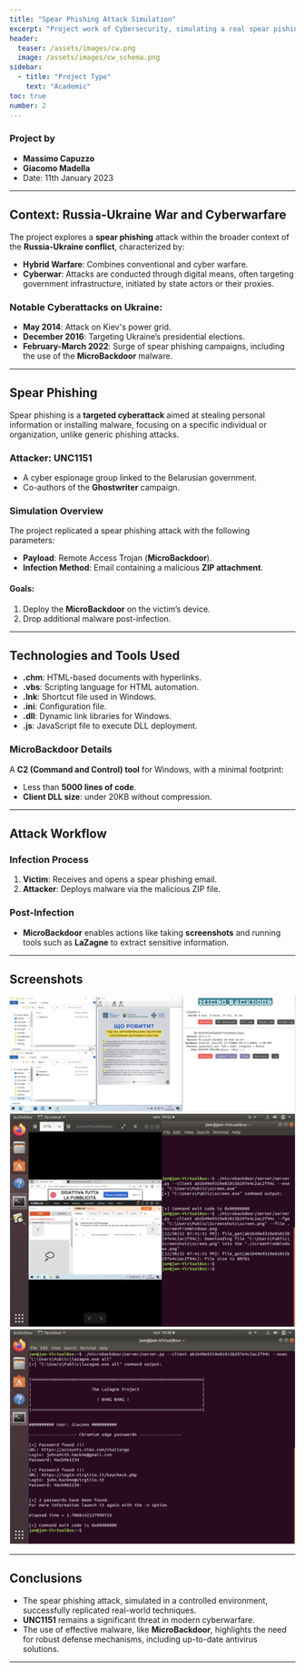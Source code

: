 ```yaml
---
title: "Spear Phishing Attack Simulation"
excerpt: "Project work of Cybersecurity, simulating a real spear pishing attack"
header:
  teaser: /assets/images/cw.png
  image: /assets/images/cw_schema.png
sidebar:
  - title: "Project Type"
    text: "Academic"
toc: true
number: 2
---
```

<!-- https://github.com/madella/cyberWar -->
### Project by
- **Massimo Capuzzo**  
- **Giacomo Madella**  
- Date: 11th January 2023

---

## Context: Russia-Ukraine War and Cyberwarfare

The project explores a **spear phishing** attack within the broader context of the **Russia-Ukraine conflict**, characterized by:
- **Hybrid Warfare**: Combines conventional and cyber warfare.
- **Cyberwar**: Attacks are conducted through digital means, often targeting government infrastructure, initiated by state actors or their proxies.

### Notable Cyberattacks on Ukraine:
- **May 2014**: Attack on Kiev's power grid.
- **December 2016**: Targeting Ukraine’s presidential elections.
- **February-March 2022**: Surge of spear phishing campaigns, including the use of the **MicroBackdoor** malware.

---

## Spear Phishing

Spear phishing is a **targeted cyberattack** aimed at stealing personal information or installing malware, focusing on a specific individual or organization, unlike generic phishing attacks.

### Attacker: UNC1151
- A cyber espionage group linked to the Belarusian government.
- Co-authors of the **Ghostwriter** campaign.

### Simulation Overview
The project replicated a spear phishing attack with the following parameters:
- **Payload**: Remote Access Trojan (**MicroBackdoor**).
- **Infection Method**: Email containing a malicious **ZIP attachment**.
  
#### Goals:
1. Deploy the **MicroBackdoor** on the victim’s device.
2. Drop additional malware post-infection.

---

## Technologies and Tools Used

- **.chm**: HTML-based documents with hyperlinks.
- **.vbs**: Scripting language for HTML automation.
- **.lnk**: Shortcut file used in Windows.
- **.ini**: Configuration file.
- **.dll**: Dynamic link libraries for Windows.
- **.js**: JavaScript file to execute DLL deployment.

### MicroBackdoor Details
A **C2 (Command and Control) tool** for Windows, with a minimal footprint:
- Less than **5000 lines of code**.
- **Client DLL size**: under 20KB without compression.

---

## Attack Workflow

### Infection Process
1. **Victim**: Receives and opens a spear phishing email.
2. **Attacker**: Deploys malware via the malicious ZIP file.

### Post-Infection
- **MicroBackdoor** enables actions like taking **screenshots** and running tools such as **LaZagne** to extract sensitive information.

---

## Screenshots

![screenshot1](/assets/images/scw.png)
![screenshot2](/assets/images/scw1.png)
![screenshot3](/assets/images/scw2.png)

---

## Conclusions

- The spear phishing attack, simulated in a controlled environment, successfully replicated real-world techniques.
- **UNC1151** remains a significant threat in modern cyberwarfare.
- The use of effective malware, like **MicroBackdoor**, highlights the need for robust defense mechanisms, including up-to-date antivirus solutions.

---
